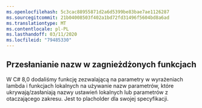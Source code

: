 ```yaml
---
ms.openlocfilehash: 5c3cac88955871d2a6d5399be83bae7ae1126287
ms.sourcegitcommit: 21b04008503f402a1bd72fd31496f5604bd8a6ad
ms.translationtype: MT
ms.contentlocale: pl-PL
ms.lasthandoff: 03/11/2020
ms.locfileid: "79485330"
---
```

## <a name="name-shadowing-in-nested-functions"></a>Przesłanianie nazw w zagnieżdżonych funkcjach

W C# 8,0 dodaliśmy funkcję zezwalającą na parametry w wyrażeniach lambda i funkcjach lokalnych na używanie nazw parametrów, które ukrywają/zasłaniają nazwy ustawień lokalnych lub parametrów z otaczającego zakresu. Jest to placholder dla swojej specyfikacji.
